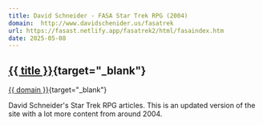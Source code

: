 ```yaml
---
title: David Schneider - FASA Star Trek RPG (2004)
domain:  http://www.davidschenider.us/fasatrek
url: https://fasast.netlify.app/fasatrek2/html/fasaindex.htm
date: 2025-05-08
---
```

## [{{ title }}]({{url}}){target="_blank"}
[{{ domain }}]({{url}}){target="_blank"}

David Schneider's Star Trek RPG articles. This is an updated version of the site with a lot more content from around 2004.